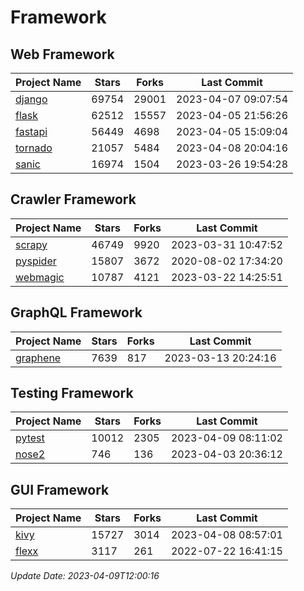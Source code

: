 # Framework

## Web Framework
| Project Name | Stars | Forks | Last Commit |
| ------------ | ----- | ----- | ----------- |
| [django](https://github.com/django/django) | 69754 | 29001 | 2023-04-07 09:07:54 |
| [flask](https://github.com/pallets/flask) | 62512 | 15557 | 2023-04-05 21:56:26 |
| [fastapi](https://github.com/tiangolo/fastapi) | 56449 | 4698 | 2023-04-05 15:09:04 |
| [tornado](https://github.com/tornadoweb/tornado) | 21057 | 5484 | 2023-04-08 20:04:16 |
| [sanic](https://github.com/sanic-org/sanic) | 16974 | 1504 | 2023-03-26 19:54:28 |

## Crawler Framework
| Project Name | Stars | Forks | Last Commit |
| ------------ | ----- | ----- | ----------- |
| [scrapy](https://github.com/scrapy/scrapy) | 46749 | 9920 | 2023-03-31 10:47:52 |
| [pyspider](https://github.com/binux/pyspider) | 15807 | 3672 | 2020-08-02 17:34:20 |
| [webmagic](https://github.com/code4craft/webmagic) | 10787 | 4121 | 2023-03-22 14:25:51 |

## GraphQL Framework
| Project Name | Stars | Forks | Last Commit |
| ------------ | ----- | ----- | ----------- |
| [graphene](https://github.com/graphql-python/graphene) | 7639 | 817 | 2023-03-13 20:24:16 |

## Testing Framework
| Project Name | Stars | Forks | Last Commit |
| ------------ | ----- | ----- | ----------- |
| [pytest](https://github.com/pytest-dev/pytest) | 10012 | 2305 | 2023-04-09 08:11:02 |
| [nose2](https://github.com/nose-devs/nose2) | 746 | 136 | 2023-04-03 20:36:12 |

## GUI Framework
| Project Name | Stars | Forks | Last Commit |
| ------------ | ----- | ----- | ----------- |
| [kivy](https://github.com/kivy/kivy) | 15727 | 3014 | 2023-04-08 08:57:01 |
| [flexx](https://github.com/flexxui/flexx) | 3117 | 261 | 2022-07-22 16:41:15 |

*Update Date: 2023-04-09T12:00:16*